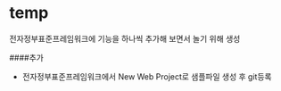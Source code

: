 # temp
전자정부표준프레임워크에 기능을 하나씩 추가해 보면서 놀기 위해 생성


####추가
 * 전자정부표준프레임워크에서 New Web Project로 샘플파일 생성 후 git등록
